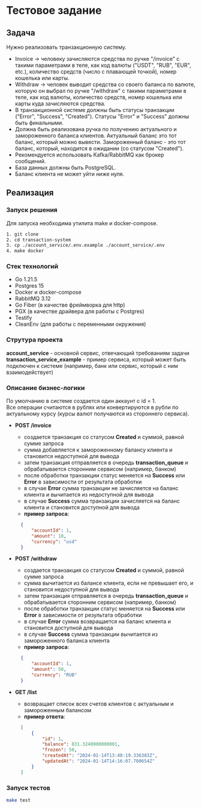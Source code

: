 # Тестовое задание

## Задача

Нужно реализовать транзакционную систему.

- Invoice -> человеку зачисляются средства по ручке "/invoice" с такими параметрами в теле, как код валюты ("USDT", "RUB", "EUR", etc.), количество средств (число с плавающей точкой), номер кошелька или карты.
- Withdraw -> человек выводит средства со своего баланса по валюте, которую он выбрал по ручке "/withdraw" с такими параметрами в теле, как код валюты, количество средств, номер кошелька или карты куда зачисляются средства.
- В транзакционной системе должны быть статусы транзакции ("Error", "Success", "Created"). Статусы "Error" и "Success" должны быть финальными.
- Должна быть реализована ручка по получению актуального и замороженного баланса клиентов. Актуальный баланс это тот баланс, который можно вывести. Замороженный баланс - это тот баланс, который, находится в ожидании (со статусом "Created").
- Рекомендуется использовать Kafka/RabbitMQ как брокер сообщений.
- База данных должны быть PostgreSQL.
- Баланс клиента не может уйти ниже нуля.

## Реализация

### Запуск решения

Для запуска необходима утилита make и docker-compose.

```bash
1. git clone
2. cd transaction-system
3. cp ./account_service/.env.example ./account_service/.env
4. make docker
```

### Cтек технологий

- Go 1.21.5
- Postgres 15
- Docker и docker-compose
- RabbitMQ 3.12
- Go Fiber (в качестве фреймворка для http)
- PGX (в качестве драйвера для работы с Postgres)
- Testify
- CleanEnv (для работы с переменными окружения)

### Струтура проекта

**account_service** - основной сервис, отвечающий требованиям задачи\
**transaction_service_example** - пример сервиса, который может быть подключен к системе (например, банк или сервис, который с ним взаимодействует)

### Описание бизнес-логики

По умолчанию в системе создается один аккаунт с id = 1.\
Все операции считаются в рублях или конвертируются в рубли по актуальному курсу (курсы валют получаются из стороннего сервиса).

- **POST /invoice**
  - создается транзакция со статусом **Created** и суммой, равной сумме запроса
  - сумма добавляется к замороженному балансу клиента и становится недоступной для вывода
  - затем транзакция отправляется в очередь **transaction_queue** и обрабатывается сторонним сервисом (например, банком)
  - после обработки транзакции статус меняется на **Success** или **Error** в зависимости от результата обработки
  - в случае **Error** сумма транзакции не зачисляется на баланс клиента и вычитается из недоступной для вывода
  - в случае **Success** сумма транзакции зачисляется на баланс клиента и становится доступной для вывода
  - **пример запроса**:

  ```json
    {
        "accountId": 1,
        "amount": 10,
        "currency": "usd"
    }
  ```

- **POST /withdraw**
  - создается транзакция со статусом **Created** и суммой, равной сумме запроса
  - сумма вычитается из балансе клиента, если не превышает его, и становится недоступной для вывода
  - затем транзакция отправляется в очередь **transaction_queue** и обрабатывается сторонним сервисом (например, банком)
  - после обработки транзакции статус меняется на **Success** или **Error** в зависимости от результата обработки
  - в случае **Error** сумма возвращается на баланс клиента и становится доступной для вывода
  - в случае **Success** сумма транзакции вычитается из замороженного баланса клиента
  - **пример запроса**:

  ```json
    {
        "accountId": 1,
        "amount": 50,
        "currency": "RUB"
    }
    ```

- **GET /list**
  - возвращает список всех счетов клиентов с актуальным и замороженным балансом
  - **пример ответа**:

  ```json
    [
        {
            "id": 1,
            "balance": 831.3240000000001,
            "frozen": 50,
            "createdAt": "2024-01-14T13:48:19.336383Z",
            "updatedAt": "2024-01-14T14:16:07.700654Z"
        }
    ]
  ```

### Запуск тестов

```bash
make test
```

